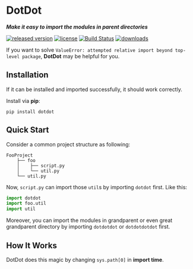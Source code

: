 # DotDot
___Make it easy to import the modules in parent directories___

[![released version](https://img.shields.io/pypi/v/DotDot.svg)](https://pypi.org/project/dotdot)
[![license](https://img.shields.io/github/license/Gsllchb/DotDot.svg)](https://github.com/Gsllchb/DotDot/blob/master/LICENSE.txt)
[![Build Status](https://travis-ci.org/Gsllchb/DotDot.svg?branch=master)](https://travis-ci.org/Gsllchb/DotDot)
[![downloads](https://img.shields.io/pypi/dm/DotDot.svg)](https://pypistats.org/packages/dotdot)

If you want to solve `ValueError: attempted relative import beyond top-level package`, **DotDot** may be helpful for you.

## Installation
If it can be installed and imported successfully, it should work correctly.

Install via **pip**:
```console
pip install dotdot
```

## Quick Start
Consider a common project structure as following:
```
FooProject
    ├── foo
    │    ├── script.py
    │    └── util.py
    └── util.py
```
Now, `script.py` can import those `util`s by importing `dotdot` first. Like this:
```python
import dotdot
import foo.util
import util
```
Moreover, you can import the modules in grandparent or even great grandparent directory by importing `dotdotdot` or `dotdotdotdot` first.

## How It Works
DotDot does this magic by changing `sys.path[0]` in __import time__.

